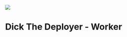 [![][travis img]][travis]

# Dick The Deployer - Worker



[travis]:https://travis-ci.org/dick-the-deployer/dick-worker
[travis img]:https://travis-ci.org/dick-the-deployer/dick-worker.svg?branch=master
